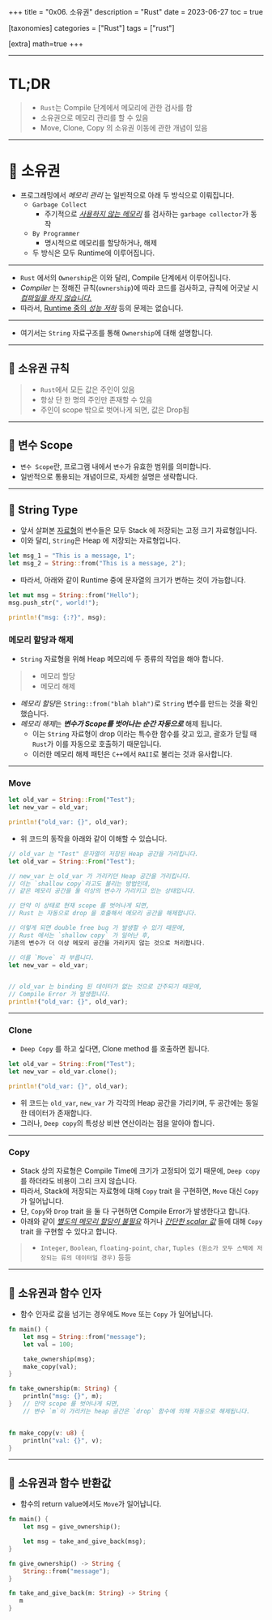 +++
title = "0x06. 소유권"
description = "Rust"
date = 2023-06-27
toc = true

[taxonomies]
categories = ["Rust"]
tags = ["rust"]

[extra]
math=true
+++

---
# TL;DR
> - `Rust`는 <txtylw>Compile</txtylw> 단계에서 메모리에 관한 검사를 함
> - <txtylw>소유권</txtylw>으로 메모리 관리를 할 수 있음
> - <txtylw>Move</txtylw>, <txtylw>Clone</txtylw>, <txtylw>Copy</txtylw> 의 소유권 이동에 관한 개념이 있음

---

# 🤔 소유권
- 프로그래밍에서 <txtylw>*메모리 관리*</txtylw> 는 일반적으로 아래 두 방식으로 이뤄집니다.
    - `Garbage Collect`
      - 주기적으로 <u>*사용하지 않는 메모리*</u> 를 검사하는 `garbage collector`가 동작
    - `By Programmer`
      - 명시적으로 메모리를 <txtylw>할당</txtylw>하거나, <txtylw>해제</txtylw>
    - 두 방식은 모두 <txtred>Runtime</txtred>에 이루어집니다.
---
- `Rust` 에서의 `Ownership`은 이와 달리, <txtred>Compile</txtred> 단계에서 이루어집니다.
- <txtred>*Compiler*</txtred> 는 정해진 규칙(`ownership`)에 따라 코드를 검사하고, 규칙에 어긋날 시 <u>*컴파일을 하지 않습니다.*</u>
- 따라서, <u><txtred>Runtime</txtred> 중의 *성능 저하*</u> 등의 문제는 없습니다.
---
- 여기서는 `String` 자료구조를 통해 `Ownership`에 대해 설명합니다.

---

## 📌 소유권 규칙
> - `Rust`에서 모든 <txtred>값</txtred>은 <txtred>주인</txtred>이 있음
> - 항상 <txtred>단 한 명</txtred>의 <txtylw>주인</txtylw>만 존재할 수 있음
> - <txtylw>주인</txtylw>이 scope 밖으로 벗어나게 되면, <txtylw>값</txtylw>은 <txtred>Drop</txtred>됨

---
## 📌 변수 Scope
- `변수 Scope`란, 프로그램 내에서 `변수`가 유효한 범위를 의미합니다.
- 일반적으로 통용되는 개념이므로, 자세한 설명은 생략합니다.

---
## 📌 String Type
- 앞서 살펴본 [자료형](@/post/0x02_data_type.md)의 변수들은 모두 <txtred>Stack</txtred> 에 저장되는 <txtylw>고정 크기</txtylw> 자료형입니다.
- 이와 달리, `String`은 <txtred>Heap</txtred> 에 저장되는 자료형입니다.
```rust
let msg_1 = "This is a message, 1";
let msg_2 = String::from("This is a message, 2");
```
- 따라서, 아래와 같이 Runtime 중에 문자열의 크기가 변하는 것이 가능합니다.

```rust
let mut msg = String::from("Hello");
msg.push_str(", world!");

println!("msg: {:?}", msg);
```

### 메모리 할당과 해제
- `String` 자료형을 위해 Heap 메모리에 두 종류의 작업을 해야 합니다.
> - 메모리 할당
> - 메모리 해제
- <txtylw>*메모리 할당*</txtylw>은 `String::from("blah blah")`로 `String` 변수를 만드는 것을 확인했습니다.
- <txtylw>*메모리 해제*</txtylw>는 ***변수가 Scope를 벗어나는 순간 <txtylw>자동으로</txtylw>*** 해제 됩니다.
    - 이는 `String` 자료형이 <txtylw>drop</txtylw> 이라는 특수한 함수를 갖고 있고, 괄호가 닫힐 때 `Rust`가 이를 자동으로 호출하기 때문입니다.
    - 이러한 메모리 해제 패턴은 `C++`에서 `RAII`로 불리는 것과 유사합니다.

---

### Move
```rust
let old_var = String::From("Test");
let new_var = old_var;

println!("old_var: {}", old_var);
```

- 위 코드의 동작을 아래와 같이 이해할 수 있습니다.

```rust
// old_var 는 "Test" 문자열이 저장된 Heap 공간을 가리킵니다.
let old_var = String::From("Test");

// new_var 는 old_var 가 가리키던 Heap 공간을 가리킵니다.
// 이는 `shallow copy`라고도 불리는 방법인데,
// 같은 메모리 공간을 둘 이상의 변수가 가리키고 있는 상태입니다.

// 만약 이 상태로 현재 scope 를 벗어나게 되면,
// Rust 는 자동으로 drop 을 호출해서 메모리 공간을 해제합니다.

// 이렇게 되면 double free bug 가 발생할 수 있기 때문에,
// Rust 에서는 `shallow copy` 가 일어난 후, 
기존의 변수가 더 이상 메모리 공간을 가리키지 않는 것으로 처리합니다.

// 이를 `Move` 라 부릅니다.
let new_var = old_var;


// old_var 는 binding 된 데이터가 없는 것으로 간주되기 때문에,
// Compile Error 가 발생합니다.
println!("old_var: {}", old_var);
```

---

### Clone
- `Deep Copy` 를 하고 싶다면, <txtylw>Clone</txtylw> method 를 호출하면 됩니다.
```rust
let old_var = String::From("Test");
let new_var = old_var.clone();

println!("old_var: {}", old_var);
```

- 위 코드는 `old_var`, `new_var` 가 각각의 Heap 공간을 가리키며, 두 공간에는 동일한 데이터가 존재합니다.
- 그러나, `Deep copy`의 특성상 <txtylw>비싼 연산</txtylw>이라는 점을 알아야 합니다.

---

### Copy
- <txtylw>Stack</txtylw> 상의 자료형은 <txtylw>Compile Time</txtylw>에 크기가 고정되어 있기 때문에, `Deep copy`를 하더라도 비용이 그리 크지 않습니다.
- 따라서, <txtylw>Stack</txtylw>에 저장되는 자료형에 대해 `Copy` trait 을 구현하면, `Move` 대신 `Copy`가 일어납니다.
- 단, `Copy`와 `Drop` trait 을 둘 다 구현하면 <txtylw>Compile Error</txtylw>가 발생한다고 합니다.
- 아래와 같이 <u>*별도의 메모리 할당이 불필요</u>* 하거나 <u>*간단한 scalar 값*</u> 들에 대해 `Copy` trait 을 구현할 수 있다고 합니다.
> - `Integer`, `Boolean`, `floating-point`, `char`, `Tuples (원소가 모두 스택에 저장되는 류의 데이터일 경우)` 등등

---
## 📌 소유권과 함수 인자
- <txtylw>함수 인자</txtylw>로 값을 넘기는 경우에도 `Move` 또는 `Copy` 가 일어납니다.

```rust
fn main() {
    let msg = String::from("message");
    let val = 100;

    take_ownership(msg);
    make_copy(val);
}

fn take_ownership(m: String) {
    println("msg: {}", m);
}   // 만약 scope 를 벗어나게 되면, 
    // 변수 `m`이 가리키는 heap 공간은 `drop` 함수에 의해 자동으로 해제됩니다.


fn make_copy(v: u8) {
    println("val: {}", v);
}
```

---
## 📌 소유권과 함수 반환값
- <txtylw>함수의 return value</txtylw>에서도 `Move`가 일어납니다.
```rust
fn main() {
    let msg = give_ownership();

    let msg = take_and_give_back(msg);
}

fn give_ownership() -> String {
    String::from("message");
}

fn take_and_give_back(m: String) -> String {
   m 
}
```
